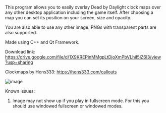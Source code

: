 This program allows you to easily overlay Dead by Daylight clock maps over any other desktop application including the game itself.
After choosing a map you can set its position on your screen, size and opacity.

You are also able to use any other image. PNGs with transparent parts are also supported.

Made using C++ and Qt Framework.

Download link: https://drive.google.com/file/d/1X9KREPinMMgpLtDjoXmPbVLhiI5lZ6l3/view?usp=sharing

Clockmaps by Hens333: https://hens333.com/callouts

![image](https://github.com/emod108/DBD-Clock-Maps-Overlay/assets/91344595/30d10a06-1227-4944-b882-a4ee567dea6b)

Known issues:
1) Image may not show up if you play in fullscreen mode. For this you should use windowed fullscreen or windowed modes.
